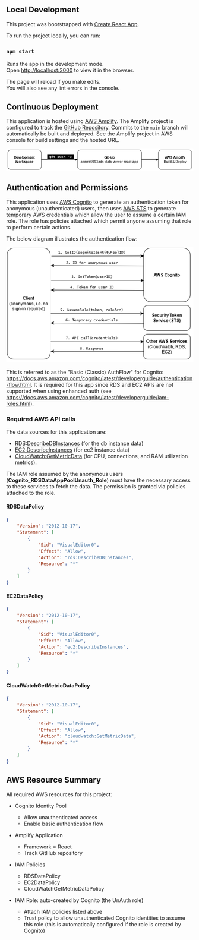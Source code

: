 ## Local Development

This project was bootstrapped with [Create React App](https://github.com/facebook/create-react-app).

To run the project locally, you can run:

### `npm start`

Runs the app in the development mode.\
Open [http://localhost:3000](http://localhost:3000) to view it in the browser.

The page will reload if you make edits.\
You will also see any lint errors in the console.

## Continuous Deployment

This application is hosted using [AWS Amplify](https://aws.amazon.com/amplify/). The Amplify project is configured to track the [GitHub Repository](https://github.com/akerra6993/rds-data-viewer-react-app). Commits to the `main` branch will automatically be built and deployed. See the Amplify project in AWS console for build settings and the hosted URL.

![continuous deployment](docs/cd.png)

## Authentication and Permissions

This application uses [AWS Cognito](https://aws.amazon.com/cognito/) to generate an authentication token for anonymous (unauthenticated) users, then uses [AWS STS](https://docs.aws.amazon.com/STS/latest/APIReference/welcome.html) to generate temporary AWS credentials which allow the user to assume a certain IAM role. The role has policies attached which permit anyone assuming that role to perform certain actions.

The below diagram illustrates the authentication flow:

![auth flow](docs/auth.png)

This is referred to as the "Basic (Classic) AuthFlow" for Cognito: https://docs.aws.amazon.com/cognito/latest/developerguide/authentication-flow.html. It is required for this app since RDS and EC2 APIs are not supported when using enhanced auth (see https://docs.aws.amazon.com/cognito/latest/developerguide/iam-roles.html).

### Required AWS API calls
The data sources for this application are:
* [RDS:DescribeDBInstances](https://docs.aws.amazon.com/AmazonRDS/latest/APIReference/API_DescribeDBInstances.html) (for the db instance data)
* [EC2:DescribeInstances](https://docs.aws.amazon.com/AWSEC2/latest/APIReference/API_DescribeInstances.html) (for ec2 instance data) 
* [CloudWatch:GetMetricData](https://docs.aws.amazon.com/AmazonCloudWatch/latest/APIReference/API_GetMetricData.html) (for CPU, connections, and RAM utilization metrics).

The IAM role assumed by the anonymous users (**Cognito_RDSDataAppPoolUnauth_Role**) must have the necessary access to these services to fetch the data. The permission is granted via policies attached to the role.

#### RDSDataPolicy
```json
{
    "Version": "2012-10-17",
    "Statement": [
        {
            "Sid": "VisualEditor0",
            "Effect": "Allow",
            "Action": "rds:DescribeDBInstances",
            "Resource": "*"
        }
    ]
}
```

#### EC2DataPolicy
```json
{
    "Version": "2012-10-17",
    "Statement": [
        {
            "Sid": "VisualEditor0",
            "Effect": "Allow",
            "Action": "ec2:DescribeInstances",
            "Resource": "*"
        }
    ]
}
```

#### CloudWatchGetMetricDataPolicy
```json
{
    "Version": "2012-10-17",
    "Statement": [
        {
            "Sid": "VisualEditor0",
            "Effect": "Allow",
            "Action": "cloudwatch:GetMetricData",
            "Resource": "*"
        }
    ]
}
```

## AWS Resource Summary

All required AWS resources for this project:

* Cognito Identity Pool
  * Allow unauthenticated access
  * Enable basic authentication flow

* Amplify Application
  * Framework = React
  * Track GitHub repository

* IAM Policies
  * RDSDataPolicy
  * EC2DataPolicy
  * CloudWatchGetMetricDataPolicy

* IAM Role: auto-created by Cognito (the UnAuth role)
    * Attach IAM policies listed above
    * Trust policy to allow unauthenticated Cognito identities to assume this role (this is automatically configured if the role is created by Cognito)